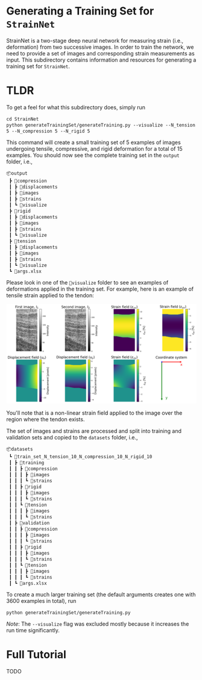 # Generating a Training Set for $\texttt{StrainNet}$

StrainNet is a two-stage deep neural network for measuring strain (i.e., deformation) from two successive images. In order to train the network, we need to provide a set of images and corresponding strain measurements as input. This subdirectory contains information and resources for generating a training set for $\texttt{StrainNet}$.

# TLDR

To get a feel for what this subdirectory does, simply run

```
cd StrainNet
python generateTrainingSet/generateTraining.py --visualize --N_tension 5 --N_compression 5 --N_rigid 5
```

This command will create a small training set of 5 examples of images undergoing tensile, compressive, and rigid deformation for a total of 15 examples. You should now see the complete training set in the `output` folder, i.e., 

```
📦output
 ┣ 📂compression
 ┃ ┣ 📂displacements
 ┃ ┣ 📂images
 ┃ ┣ 📂strains
 ┃ ┗ 📂visualize
 ┣ 📂rigid
 ┃ ┣ 📂displacements
 ┃ ┣ 📂images
 ┃ ┣ 📂strains
 ┃ ┗ 📂visualize
 ┣ 📂tension
 ┃ ┣ 📂displacements
 ┃ ┣ 📂images
 ┃ ┣ 📂strains
 ┃ ┗ 📂visualize
 ┗ 📜args.xlsx
```
 
Please look in one of the `📂visualize` folder to see an examples of deformations applied in the training set. For example, here is an example of tensile strain applied to the tendon: 

![visualization](../figures/visualization_example.png)

You'll note that is a non-linear strain field applied to the image over the region where the tendon exists. 

The set of images and strains are processed and split into training and validation sets and copied to the `datasets` folder, i.e., 

```
📦datasets
 ┗ 📂train_set_N_tension_10_N_compression_10_N_rigid_10
 ┃ ┣ 📂training
 ┃ ┃ ┣ 📂compression
 ┃ ┃ ┃ ┣ 📂images
 ┃ ┃ ┃ ┗ 📂strains
 ┃ ┃ ┣ 📂rigid
 ┃ ┃ ┃ ┣ 📂images
 ┃ ┃ ┃ ┗ 📂strains
 ┃ ┃ ┗ 📂tension
 ┃ ┃ ┃ ┣ 📂images
 ┃ ┃ ┃ ┗ 📂strains
 ┃ ┣ 📂validation
 ┃ ┃ ┣ 📂compression
 ┃ ┃ ┃ ┣ 📂images
 ┃ ┃ ┃ ┗ 📂strains
 ┃ ┃ ┣ 📂rigid
 ┃ ┃ ┃ ┣ 📂images
 ┃ ┃ ┃ ┗ 📂strains
 ┃ ┃ ┗ 📂tension
 ┃ ┃ ┃ ┣ 📂images
 ┃ ┃ ┃ ┗ 📂strains
 ┃ ┗ 📜args.xlsx
```

To create a much larger training set (the default arguments creates one with 3600 examples in total), run

```
python generateTrainingSet/generateTraining.py
```
*Note*: The ```--visualize``` flag was excluded mostly because it increases the run time significantly. 

# Full Tutorial 

TODO

